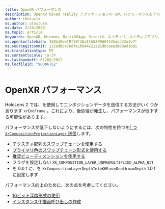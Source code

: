 ```yaml
---
title: OpenXR パフォーマンス
description: OpenXR mixed reality アプリケーションの GPU パフォーマンスをデバッグする方法について説明します。
author: thetuvix
ms.author: alexturn
ms.date: 2/28/2020
ms.topic: article
keywords: OpenXR、Khronos、BasicXRApp、DirectX、ネイティブ、ネイティブアプリ、カスタムエンジン、ミドルウェア、パフォーマンス、最適化、GPU デバッグ、RenderDoc、PIX
ms.openlocfilehash: 158bd2eef8f38f16a1fb5299d64335aca33a3b7f
ms.sourcegitcommit: 2329db5a76dfe1b844e21291dbc8ee3888ed1b81
ms.translationtype: MT
ms.contentlocale: ja-JP
ms.lasthandoff: 01/08/2021
ms.locfileid: "98006762"
---
```

# <a name="openxr-performance"></a>OpenXR パフォーマンス

HoloLens 2 では、を使用してコンポジションデータを送信する方法がいくつかあります `xrEndFrame` 。これにより、後処理が発生し、パフォーマンスが低下する可能性があります。

パフォーマンスが低下しないようにするには、次の特性を持つを[1 つ `XrCompositionProjectionLayer` 送信](openxr-best-practices.md#use-a-single-projection-layer)します。

* [テクスチャ配列のスワップチェーンを使用する](openxr-best-practices.md#render-with-texture-array-and-vprt)
* [プライマリ色のスワップチェーン形式を使用する](openxr-best-practices.md#select-a-swapchain-format)
* [推奨ビューディメンションを使用する](openxr-best-practices.md#render-with-recommended-rendering-parameters-and-frame-timing)
* フラグを設定しない `XR_COMPOSITION_LAYER_UNPREMULTIPLIED_ALPHA_BIT`
* を 0.0 f に、を `XrCompositionLayerDepthInfoKHR` `minDepth` `maxDepth` 1.0 f に設定します

パフォーマンス向上のために、次の点を考慮してください。

* [16ビット深度形式の使用](openxr-best-practices.md#choose-a-reasonable-depth-range)
* [インスタンス化描画呼び出しの作成](openxr-best-practices.md#render-with-texture-array-and-vprt)
